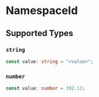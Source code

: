 # NamespaceId


## Supported Types

### `string`

```typescript
const value: string = "<value>";
```

### `number`

```typescript
const value: number = 392.11;
```

